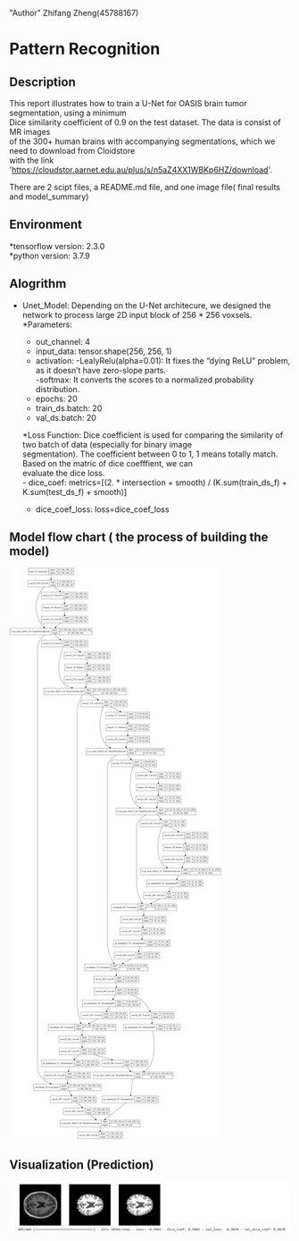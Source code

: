 "Author" 
Zhifang Zheng(45788167)

Pattern Recognition
==============================================================================================

Description
--------------------------------------------------------------------------------------------------

This report illustrates how to train a U-Net for OASIS brain tumor segmentation, using a minimum   
Dice similarity coefficient of 0.9 on the test dataset. The data is consist of MR images  
of the 300+ human brains with accompanying segmentations, which we need to download from Cloidstore   
with the link 'https://cloudstor.aarnet.edu.au/plus/s/n5aZ4XX1WBKp6HZ/download'.  

There are 2 scipt files, a README.md file, and one image file( final results and model_summary)

Environment
--------------------------------------------------------------------------------------------------

*tensorflow version: 2.3.0    
*python version: 3.7.9

Alogrithm  
--------------------------------------------------------------------------------------------------

* Unet_Model: Depending on the U-Net architecure, we designed the network to process large 2D input block of 256 * 256 voxsels.  
	*Parameters:
	- out_channel: 4
	- input_data: tensor.shape(256, 256, 1)
	- activation: 
	  -LealyRelu(alpha=0.01): It fixes the “dying ReLU” problem, as it doesn’t have zero-slope parts.   
	  -softmax: It converts the scores to a normalized probability distribution.
	- epochs: 20  
	- train_ds.batch: 20  
	- val_ds.batch: 20

   *Loss Function: Dice coefficient is used for comparing the similarity of two batch of data (especially for binary image    
   	segmentation). The coefficient between 0 to 1, 1 means totally match.  Based on the matric of dice coefffient, we can   
   	evaluate the dice loss.  
      	- dice_coef: metrics=[(2. * intersection + smooth) / (K.sum(train_ds_f) + K.sum(test_ds_f) + smooth)]  
	- dice_coef_loss:  loss=dice_coef_loss   
## Model flow  chart ( the process of building the model)
![Getting Started](.\images\model_summary.png)      



Visualization (Prediction) 
--------------------------------------------------------------------------------------------------


![Getting Started](img.png)




